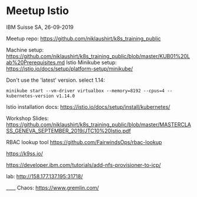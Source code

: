 # Meetup Istio
IBM Suisse SA, 26-09-2019

Meetup repo: https://github.com/niklaushirt/k8s_training_public

Machine setup: https://github.com/niklaushirt/k8s_training_public/blob/master/KUB01%20Lab%20Prerequisites.md
Istio Minikube setup: https://istio.io/docs/setup/platform-setup/minikube/

Don't use the 'latest' version. select 1.14:
```
minikube start --vm-driver virtualbox --memory=8192 --cpus=4 --kubernetes-version v1.14.0
```
Istio installation docs:
https://istio.io/docs/setup/install/kubernetes/

Workshop Slides:
https://github.com/niklaushirt/k8s_training_public/blob/master/MASTERCLASS_GENEVA_SEPTEMBER_2019/JTC10%20Istio.pdf

RBAC lookup tool
https://github.com/FairwindsOps/rbac-lookup


https://k9ss.io/

https://developer.ibm.com/tutorials/add-nfs-provisioner-to-icp/



lab:
http://158.177.137.195:31718/


____ Chaos: https://www.gremlin.com/
